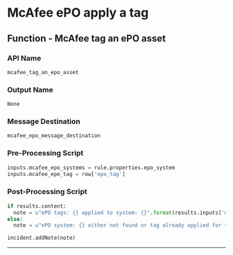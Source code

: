 <!--
    DO NOT MANUALLY EDIT THIS FILE
    THIS FILE IS AUTOMATICALLY GENERATED WITH resilient-sdk codegen
-->

# McAfee ePO apply a tag

## Function - McAfee tag an ePO asset

### API Name
`mcafee_tag_an_epo_asset`

### Output Name
`None`

### Message Destination
`mcafee_epo_message_destination`

### Pre-Processing Script
```python
inputs.mcafee_epo_systems = rule.properties.epo_system
inputs.mcafee_epo_tag = row['epo_tag']
```

### Post-Processing Script
```python
if results.content:
  note = u"ePO tags: {} applied to system: {}".format(results.inputs['mcafee_epo_tag'], results.inputs['mcafee_epo_systems'])
else:
  note = u"ePO system: {} either not found or tag already applied for tags: {}".format(results.inputs['mcafee_epo_systems'], results.inputs['mcafee_epo_tag'])

incident.addNote(note)
```

---

